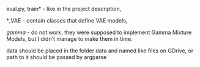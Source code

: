 eval.py, train* -  like in the project description,

*_VAE - contain classes that define VAE models,

*gamma* - do not work, they were supposed to implement Gamma Mixture Models, but I didn't manage to make them in time.

data should be placed in the folder data and named like files on GDrive, or path to it should be passed by  argparse

